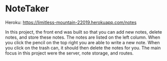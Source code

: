 # NoteTaker

Heroku: https://limitless-mountain-22019.herokuapp.com/notes

In this project, the front end was built so that you can add new notes, delete notes, and store these notes. The notes are listed on the left column. When you click the pencil on the top right you are able to write a new note. When you click on the trash can, it should then delete the notes for you. The main focus in this project were the server, note storage, and routes. 

